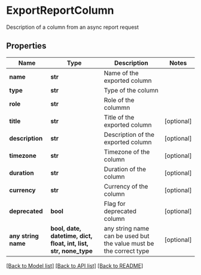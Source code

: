 # ExportReportColumn

Description of a column from an async report request

## Properties
Name | Type | Description | Notes
------------ | ------------- | ------------- | -------------
**name** | **str** | Name of the exported column | 
**type** | **str** | Type of the column | 
**role** | **str** | Role of the colummn | 
**title** | **str** | Title of the exported column | [optional] 
**description** | **str** | Description of the exported column | [optional] 
**timezone** | **str** | Timezone of the column | [optional] 
**duration** | **str** | Duration of the column | [optional] 
**currency** | **str** | Currency of the column | [optional] 
**deprecated** | **bool** | Flag for deprecated column | [optional] 
**any string name** | **bool, date, datetime, dict, float, int, list, str, none_type** | any string name can be used but the value must be the correct type | [optional]

[[Back to Model list]](../README.md#documentation-for-models) [[Back to API list]](../README.md#documentation-for-api-endpoints) [[Back to README]](../README.md)


